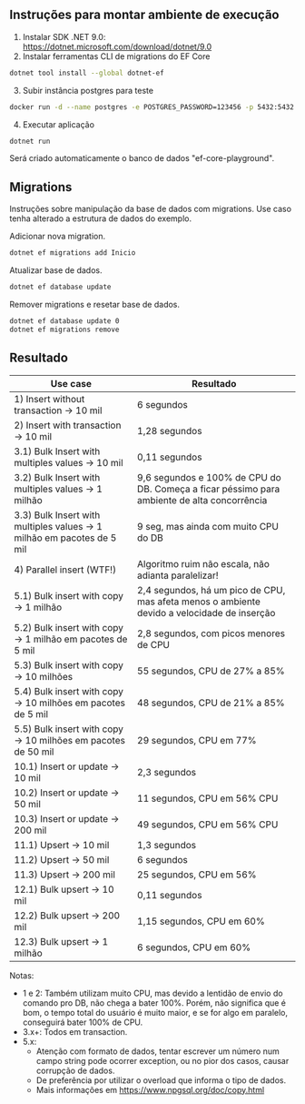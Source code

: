 ## Instruções para montar ambiente de execução

1. Instalar SDK .NET 9.0: <https://dotnet.microsoft.com/download/dotnet/9.0>
2. Instalar ferramentas CLI de migrations do EF Core

```bash
dotnet tool install --global dotnet-ef
```

3. Subir instância postgres para teste

```bash
docker run -d --name postgres -e POSTGRES_PASSWORD=123456 -p 5432:5432 postgres:17
```

4. Executar aplicação

```bash
dotnet run
```

Será criado automaticamente o banco de dados "ef-core-playground".

## Migrations

Instruções sobre manipulação da base de dados com migrations.
Use caso tenha alterado a estrutura de dados do exemplo.

Adicionar nova migration.

```bash
dotnet ef migrations add Inicio
```

Atualizar base de dados.

```bash
dotnet ef database update
```

Remover migrations e resetar base de dados.

```bash
dotnet ef database update 0
dotnet ef migrations remove
```

## Resultado

| Use case                                                               | Resultado                                                                                   |
|------------------------------------------------------------------------|---------------------------------------------------------------------------------------------|
| 1) Insert without transaction -> 10 mil                                | 6 segundos                                                                                  |
| 2) Insert with transaction -> 10 mil                                   | 1,28 segundos                                                                               |
| 3.1) Bulk Insert with multiples values -> 10 mil                       | 0,11 segundos                                                                               |
| 3.2) Bulk Insert with multiples values -> 1 milhão                     | 9,6 segundos e 100% de CPU do DB. Começa a ficar péssimo para ambiente de alta concorrência |
| 3.3) Bulk Insert with multiples values -> 1 milhão em pacotes de 5 mil | 9 seg, mas ainda com muito CPU do DB                                                        |
| 4) Parallel insert (WTF!)                                              | Algoritmo ruim não escala, não adianta paralelizar!                                         |
| 5.1) Bulk insert with copy -> 1 milhão                                 | 2,4 segundos, há um pico de CPU, mas afeta menos o ambiente devido a velocidade de inserção |
| 5.2) Bulk insert with copy -> 1 milhão em pacotes de 5 mil             | 2,8 segundos, com picos menores de CPU                                                      |
| 5.3) Bulk insert with copy -> 10 milhões                               | 55 segundos, CPU de 27% a 85%                                                               |
| 5.4) Bulk insert with copy -> 10 milhões em pacotes de 5 mil           | 48 segundos, CPU de 21% a 85%                                                               |
| 5.5) Bulk insert with copy -> 10 milhões em pacotes de 50 mil          | 29 segundos, CPU em 77%                                                                     |
| 10.1) Insert or update -> 10 mil                                       | 2,3 segundos                                                                                |
| 10.2) Insert or update -> 50 mil                                       | 11 segundos, CPU em 56% CPU                                                                 |
| 10.3) Insert or update -> 200 mil                                      | 49 segundos, CPU em 56% CPU                                                                 |
| 11.1) Upsert -> 10 mil                                                 | 1,3 segundos                                                                                | 
| 11.2) Upsert -> 50 mil                                                 | 6 segundos                                                                                  | 
| 11.3) Upsert -> 200 mil                                                | 25 segundos, CPU em 56%                                                                     | 
| 12.1) Bulk upsert -> 10 mil                                            | 0,11 segundos                                                                               | 
| 12.2) Bulk upsert -> 200 mil                                           | 1,15 segundos, CPU em 60%                                                                   | 
| 12.3) Bulk upsert -> 1 milhão                                          | 6 segundos, CPU em 60%                                                                      | 


Notas:
- 1 e 2: Também utilizam muito CPU, mas devido a lentidão de envio do comando pro DB, não chega a bater 100%.
Porém, não significa que é bom, o tempo total do usuário é muito maior, e se for algo em paralelo, conseguirá bater 100% de CPU.
- 3.x+: Todos em transaction.
- 5.x:
  - Atenção com formato de dados, tentar escrever um número num campo string pode ocorrer exception, ou no pior dos casos, causar corrupção de dados.
  - De preferência por utilizar o overload que informa o tipo de dados.
  - Mais informações em https://www.npgsql.org/doc/copy.html